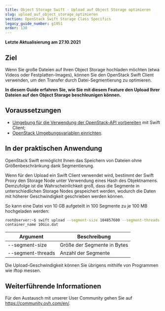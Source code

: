 ```yaml
---
title: Object Storage Swift - Upload auf Object Storage optimieren
slug: upload_auf_object_storage_optimieren
section: OpenStack Swift Storage Class Specifics
legacy_guide_number: g1951
order: 130
---
```


**Letzte Aktualisierung am 27.10.2021**

## Ziel

Wenn Sie große Dateien auf Ihren Object Storage hochladen möchten (etwa Videos oder Festplatten-Images), können Sie den OpenStack Swift Client verwenden, um den Transfer durch Datei-Segmentierung zu optimieren.

**In diesem Guide erfahren Sie, wie Sie mit diesem Feature den Upload Ihrer Dateien auf den Object Storage beschleunigen können.**

## Voraussetzungen

- [Umgebung für die Verwendung der OpenStack-API vorbereiten](https://docs.ovh.com/de/public-cloud/vorbereitung_der_umgebung_fur_die_verwendung_der_openstack_api/) mit Swift Client;
- [OpenStack Umgebungsvariablen einrichten](https://docs.ovh.com/de/public-cloud/die-variablen-der-umgebung-openstack-laden/).

## In der praktischen Anwendung

OpenStack Swift ermöglicht Ihnen das Speichern von Dateien ohne Größenbeschränkung dank Segmentierung.

Wenn für den Upload ein Swift Client verwendet wird, bestimmt der Swift Proxy den Storage Node unter Verwendung eines Hash des Objektnamens. Demzufolge ist die Wahrscheinlichkeit groß, dass die Segmente in unterschiedlichen Storage Nodes gespeichert werden, wodurch die Daten mit höherer Geschwindigkeit geschrieben werden können.

So kann eine Datei von 10 GB aufgeteilt in 100 Segmente zu je 100 MB hochgeladen werden:

```bash
root@server:~$ swift upload --segment-size 104857600 --segment-threads 100
container_name 10Gio.dat
```

|Argument|Beschreibung|
|---|---|
|--segment-size|Größe der Segmente in Bytes|
|--segment-threads|Anzahl der Segmente|


Die Upload-Geschwindigkeit können Sie übrigens mithilfe von Programmen wie iftop messen.

##  Weiterführende Informationen

Für den Austausch mit unserer User Community gehen Sie auf <https://community.ovh.com/en/>.

